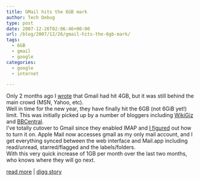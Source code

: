 ```yaml
---
title: GMail hits the 6GB mark
author: Tech Debug
type: post
date: 2007-12-26T02:06:46+00:00
url: /blog/2007/12/26/gmail-hits-the-6gb-mark/
tags:
  - 6GB
  - gmail
  - google
categories:
  - google
  - internet

---
```

Only 2 months ago I [wrote][1] that Gmail had hit 4GB, but it was still behind the main crowd (MSN, Yahoo, etc).  
Well in time for the new year, they have finally hit the 6GB (not 6GiB yet!) limit. This was initially picked up by a number of bloggers including [WikiGiz][2] and [BBCentral][3].  
I&#8217;ve totally cutover to Gmail since they enabled IMAP and [I figured][4] out how to turn it on. Apple Mail now accesses gmail as my only mail account, and I get everything synced between the web interface and Mail.app including read/unread, starred/flagged and the labels/folders.  
With this very quick increase of 1GB per month over the last two months, who knows where they will go next.

[read more][3] | [digg story][5]

 [1]: https://techdebug.com/blog/2007/10/21/gmail-goes-to-4gb/
 [2]: http://wikigiz.com/2007/12/25/gmail-storage-is-now-6-gigabytes/
 [3]: http://bbcentral.wordpress.com/2007/12/25/gmail-hits-6gb/
 [4]: https://techdebug.com/blog/2007/11/18/activate-your-gmail-imap-by-changing-your-language-uk-to-us/
 [5]: http://digg.com/tech_news/Gmail_hits_6GB_Storage